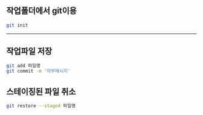 ## 작업폴더에서 git이용

```bash
git init
```
---

## 작업파일 저장
```bash
git add 파일명
git commit -m '아무메시지'
```

## 스테이징된 파일 취소
```bash
git restore --staged 파일명
```